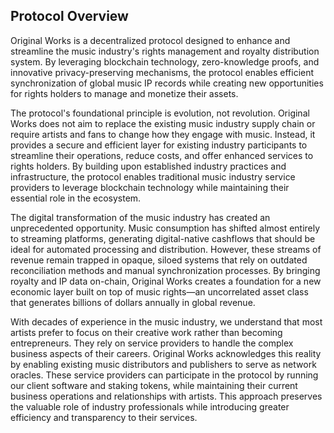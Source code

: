 ## Protocol Overview


Original Works is a decentralized protocol designed to enhance and streamline the music industry's rights management and royalty distribution system. By leveraging blockchain technology, zero-knowledge proofs, and innovative privacy-preserving mechanisms, the protocol enables efficient synchronization of global music IP records while creating new opportunities for rights holders to manage and monetize their assets.

The protocol's foundational principle is evolution, not revolution. Original Works does not aim to replace the existing music industry supply chain or require artists and fans to change how they engage with music. Instead, it provides a secure and efficient layer for existing industry participants to streamline their operations, reduce costs, and offer enhanced services to rights holders. By building upon established industry practices and infrastructure, the protocol enables traditional music industry service providers to leverage blockchain technology while maintaining their essential role in the ecosystem.

The digital transformation of the music industry has created an unprecedented opportunity. Music consumption has shifted almost entirely to streaming platforms, generating digital-native cashflows that should be ideal for automated processing and distribution. However, these streams of revenue remain trapped in opaque, siloed systems that rely on outdated reconciliation methods and manual synchronization processes. By bringing royalty and IP data on-chain, Original Works creates a foundation for a new economic layer built on top of music rights—an uncorrelated asset class that generates billions of dollars annually in global revenue.

With decades of experience in the music industry, we understand that most artists prefer to focus on their creative work rather than becoming entrepreneurs. They rely on service providers to handle the complex business aspects of their careers. Original Works acknowledges this reality by enabling existing music distributors and publishers to serve as network oracles. These service providers can participate in the protocol by running our client software and staking tokens, while maintaining their current business operations and relationships with artists. This approach preserves the valuable role of industry professionals while introducing greater efficiency and transparency to their services.
